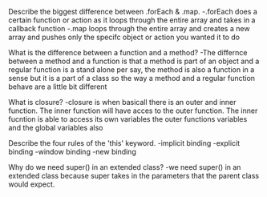 Describe the biggest difference between .forEach & .map.
-.forEach does a certain function or action as it loops through the entire array and takes in a callback function
-.map loops through the entire array and creates a new array and pushes only the specifc object or action you wanted it to do

What is the difference between a function and a method?
-The differnce between a method and a function is that a method is part of an object and a regular function is a stand alone per say, the method is also a function in a sense but it is a part of a class so the way a method and a regular function behave are a little bit different

What is closure?
-closure is when basicall there is an outer and inner function. The inner function will have acces to the outer function. The inner fucntion is able to access its own variables the outer functions variables and the global variables also

Describe the four rules of the 'this' keyword.
-implicit binding
-explicit binding
-window binding
-new binding

Why do we need super() in an extended class?
-we need super() in an extended class because super takes in the parameters that the parent class would expect.
